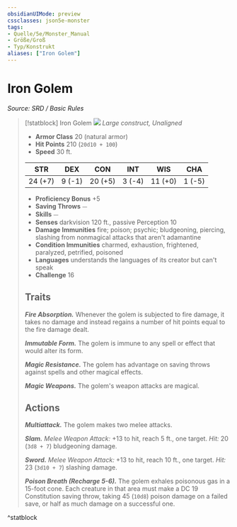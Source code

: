 ```yaml
---
obsidianUIMode: preview
cssclasses: json5e-monster
tags:
- Quelle/5e/Monster_Manual
- Größe/Groß
- Typ/Konstrukt
aliases: ["Iron Golem"]
---
```

# Iron Golem
*Source: SRD / Basic Rules*  

> [!statblock] Iron Golem
> ![](compendium/bestiary/construct/token/iron-golem.png#token)
> *Large construct, Unaligned*
> 
> - **Armor Class** 20  (natural armor)
> - **Hit Points** 210 (`20d10 + 100`)
> - **Speed** 30 ft.
> 
> |STR|DEX|CON|INT|WIS|CHA|
> |:---:|:---:|:---:|:---:|:---:|:---:|
> |24 (+7)| 9 (-1)|20 (+5)| 3 (-4)|11 (+0)| 1 (-5)|
> 
> - **Proficiency Bonus** +5
> - **Saving Throws** ⏤
> - **Skills** ⏤
> - **Senses** darkvision 120 ft., passive Perception 10
> - **Damage Immunities** fire; poison; psychic; bludgeoning, piercing, slashing from nonmagical attacks that aren't adamantine
> - **Condition Immunities** charmed, exhaustion, frightened, paralyzed, petrified, poisoned
> - **Languages** understands the languages of its creator but can't speak
> - **Challenge** 16
> 
> ## Traits
> 
> ***Fire Absorption.*** Whenever the golem is subjected to fire damage, it takes no damage and instead regains a number of hit points equal to the fire damage dealt.
> 
> ***Immutable Form.*** The golem is immune to any spell or effect that would alter its form.
> 
> ***Magic Resistance.*** The golem has advantage on saving throws against spells and other magical effects.
> 
> ***Magic Weapons.*** The golem's weapon attacks are magical.
> 
> ## Actions
> 
> ***Multiattack.*** The golem makes two melee attacks.
> 
> ***Slam.*** *Melee Weapon Attack:* +13 to hit, reach 5 ft., one target. *Hit:* 20 (`3d8 + 7`) bludgeoning damage.
> 
> ***Sword.*** *Melee Weapon Attack:* +13 to hit, reach 10 ft., one target. *Hit:* 23 (`3d10 + 7`) slashing damage.
> 
> ***Poison Breath (Recharge 5-6).*** The golem exhales poisonous gas in a 15-foot cone. Each creature in that area must make a DC 19 Constitution saving throw, taking 45 (`10d8`) poison damage on a failed save, or half as much damage on a successful one.

^statblock